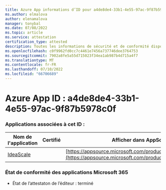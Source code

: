 ```yaml
---
title: Azure App informations d’ID pour a4de8de4-33b1-4e55-97ac-9f87b5978c0f
ms.author: elmalova
author: elenamalova
manager: tonybal
ms.date: 07/08/2022
ms.topic: article
ms.service: attestation
certification_type: attested
description: Toutes les informations de sécurité et de conformité disponibles pour a4de8de4-33b1-4e55-97ac-9f87b5978c0f.
ms.openlocfilehash: c0f9962fd0cc7c4461e7456a737746dee3764753
ms.sourcegitcommit: 7902a8fe5a55d715023f34ea1ab987b4d715a4f7
ms.translationtype: MT
ms.contentlocale: fr-FR
ms.lasthandoff: 07/10/2022
ms.locfileid: "66706689"
---
```

# <a name="azure-app-id-a4de8de4-33b1-4e55-97ac-9f87b5978c0f"></a>Azure App ID : a4de8de4-33b1-4e55-97ac-9f87b5978c0f


### <a name="apps-associated-with-this-id"></a>Applications associées à cet ID :
| **Nom de l'application** | **Certifié** | **Afficher dans AppSource** |
|--------------|---------------|-----------------------|
| [IdeaScale](../forward/WA200003868.md) |  | [https://appsource.microsoft.com/product/office/WA200003868](https://appsource.microsoft.com/product/office/WA200003868) |

### <a name="microsoft-365-app-compliance-status"></a>État de conformité des applications Microsoft 365
- État de l’attestaton de l’éditeur : terminé
